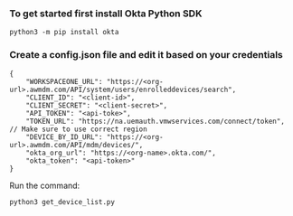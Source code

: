 ### To get started first install Okta Python SDK
```
python3 -m pip install okta
```

### Create a config.json file and edit it based on your credentials
```
{
    "WORKSPACEONE_URL": "https://<org-url>.awmdm.com/API/system/users/enrolleddevices/search",
    "CLIENT_ID": "<client-id>",
    "CLIENT_SECRET": "<client-secret>",
    "API_TOKEN": "<api-toke>",
    "TOKEN_URL": "https://na.uemauth.vmwservices.com/connect/token", // Make sure to use correct region
    "DEVICE_BY_ID_URL": "https://<org-url>.awmdm.com/API/mdm/devices/",
    "okta_org_url": "https://<org-name>.okta.com/",
    "okta_token": "<api-token>"
}
```

Run the command:
```
python3 get_device_list.py
```
